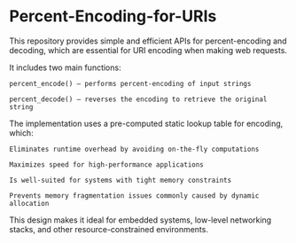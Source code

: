 # Percent-Encoding-for-URIs
This repository provides simple and efficient APIs for percent-encoding and decoding, which are essential for URI encoding when making web requests.

It includes two main functions:

    percent_encode() — performs percent-encoding of input strings

    percent_decode() — reverses the encoding to retrieve the original string

The implementation uses a pre-computed static lookup table for encoding, which:

    Eliminates runtime overhead by avoiding on-the-fly computations

    Maximizes speed for high-performance applications

    Is well-suited for systems with tight memory constraints

    Prevents memory fragmentation issues commonly caused by dynamic allocation

This design makes it ideal for embedded systems, low-level networking stacks, and other resource-constrained environments.
